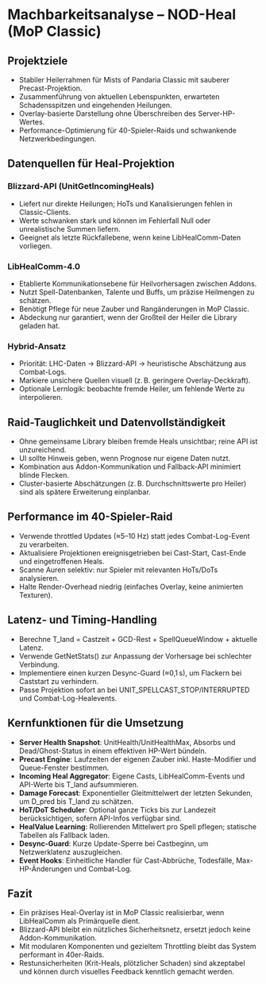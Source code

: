 # Machbarkeitsanalyse – NOD-Heal (MoP Classic)

## Projektziele
- Stabiler Heilerrahmen für Mists of Pandaria Classic mit sauberer Precast-Projektion.
- Zusammenführung von aktuellen Lebenspunkten, erwarteten Schadensspitzen und eingehenden Heilungen.
- Overlay-basierte Darstellung ohne Überschreiben des Server-HP-Wertes.
- Performance-Optimierung für 40-Spieler-Raids und schwankende Netzwerkbedingungen.

## Datenquellen für Heal-Projektion

### Blizzard-API (UnitGetIncomingHeals)
- Liefert nur direkte Heilungen; HoTs und Kanalisierungen fehlen in Classic-Clients.
- Werte schwanken stark und können im Fehlerfall Null oder unrealistische Summen liefern.
- Geeignet als letzte Rückfallebene, wenn keine LibHealComm-Daten vorliegen.

### LibHealComm-4.0
- Etablierte Kommunikationsebene für Heilvorhersagen zwischen Addons.
- Nutzt Spell-Datenbanken, Talente und Buffs, um präzise Heilmengen zu schätzen.
- Benötigt Pflege für neue Zauber und Rangänderungen in MoP Classic.
- Abdeckung nur garantiert, wenn der Großteil der Heiler die Library geladen hat.

### Hybrid-Ansatz
- Priorität: LHC-Daten → Blizzard-API → heuristische Abschätzung aus Combat-Logs.
- Markiere unsichere Quellen visuell (z. B. geringere Overlay-Deckkraft).
- Optionale Lernlogik: beobachte fremde Heiler, um fehlende Werte zu interpolieren.

## Raid-Tauglichkeit und Datenvollständigkeit
- Ohne gemeinsame Library bleiben fremde Heals unsichtbar; reine API ist unzureichend.
- UI sollte Hinweis geben, wenn Prognose nur eigene Daten nutzt.
- Kombination aus Addon-Kommunikation und Fallback-API minimiert blinde Flecken.
- Cluster-basierte Abschätzungen (z. B. Durchschnittswerte pro Heiler) sind als spätere Erweiterung einplanbar.

## Performance im 40-Spieler-Raid
- Verwende throttled Updates (≈5–10 Hz) statt jedes Combat-Log-Event zu verarbeiten.
- Aktualisiere Projektionen ereignisgetrieben bei Cast-Start, Cast-Ende und eingetroffenen Heals.
- Scanne Auren selektiv: nur Spieler mit relevanten HoTs/DoTs analysieren.
- Halte Render-Overhead niedrig (einfaches Overlay, keine animierten Texturen).

## Latenz- und Timing-Handling
- Berechne T_land = Castzeit + GCD-Rest + SpellQueueWindow + aktuelle Latenz.
- Verwende GetNetStats() zur Anpassung der Vorhersage bei schlechter Verbindung.
- Implementiere einen kurzen Desync-Guard (≈0,1 s), um Flackern bei Caststart zu verhindern.
- Passe Projektion sofort an bei UNIT_SPELLCAST_STOP/INTERRUPTED und Combat-Log-Healevents.

## Kernfunktionen für die Umsetzung
- **Server Health Snapshot**: UnitHealth/UnitHealthMax, Absorbs und Dead/Ghost-Status in einem effektiven HP-Wert bündeln.
- **Precast Engine**: Laufzeiten der eigenen Zauber inkl. Haste-Modifier und Queue-Fenster bestimmen.
- **Incoming Heal Aggregator**: Eigene Casts, LibHealComm-Events und API-Werte bis T_land aufsummieren.
- **Damage Forecast**: Exponentieller Gleitmittelwert der letzten Sekunden, um D_pred bis T_land zu schätzen.
- **HoT/DoT Scheduler**: Optional ganze Ticks bis zur Landezeit berücksichtigen, sofern API-Infos verfügbar sind.
- **HealValue Learning**: Rollierenden Mittelwert pro Spell pflegen; statische Tabellen als Fallback laden.
- **Desync-Guard**: Kurze Update-Sperre bei Castbeginn, um Netzwerklatenz auszugleichen.
- **Event Hooks**: Einheitliche Handler für Cast-Abbrüche, Todesfälle, Max-HP-Änderungen und Combat-Log.

## Fazit
- Ein präzises Heal-Overlay ist in MoP Classic realisierbar, wenn LibHealComm als Primärquelle dient.
- Blizzard-API bleibt ein nützliches Sicherheitsnetz, ersetzt jedoch keine Addon-Kommunikation.
- Mit modularen Komponenten und gezieltem Throttling bleibt das System performant in 40er-Raids.
- Restunsicherheiten (Krit-Heals, plötzlicher Schaden) sind akzeptabel und können durch visuelles Feedback kenntlich gemacht werden.
